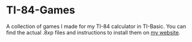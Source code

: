 # TI-84-Games
A collection of games I made for my TI-84 calculator in TI-Basic. You can find the actual .8xp files and instructions to install them on [my website](https://thiboshoekje-2.be/TI-84Games).
